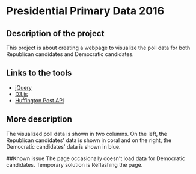 # Presidential Primary Data 2016

## Description of the project
This project is about creating a webpage to visualize the poll data for both Republican candidates and Democratic candidates.

## Links to the tools
* [jQuery](https://jquery.com)
* [D3.js](https://d3js.org)
* [Huffington Post API](http://elections.huffingtonpost.com/pollster/api)

## More description
The visualized poll data is shown in two columns. On the left, the Republican candidates' data is shown in coral and on the right, the Democratic candidates' data is shown in blue.

##Known issue
The page occasionally doesn't load data for Democratic candidates. Temporary solution is Reflashing the page.
